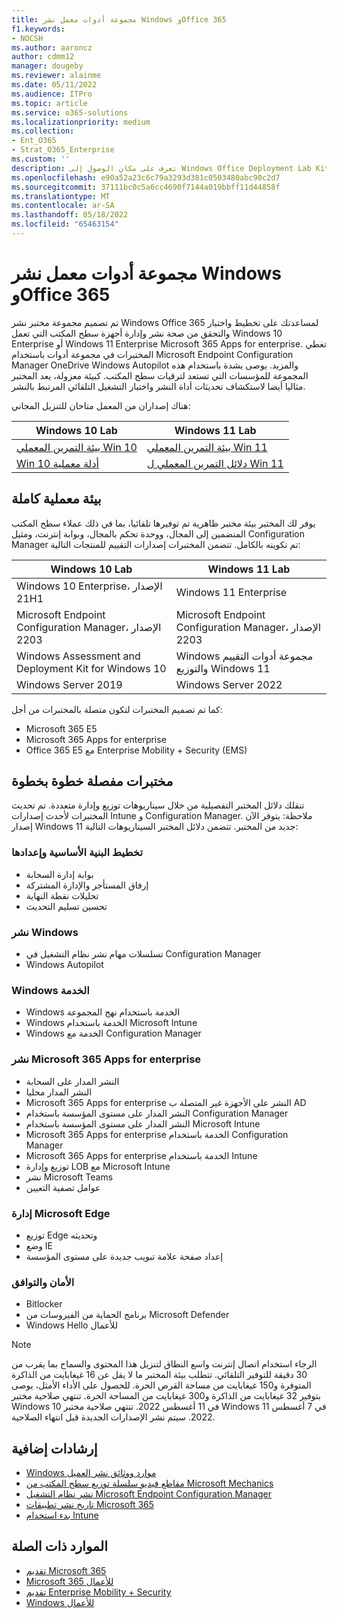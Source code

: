 ```yaml
---
title: مجموعة أدوات معمل نشر Windows وOffice 365
f1.keywords:
- NOCSH
ms.author: aaroncz
author: cdmm12
manager: dougeby
ms.reviewer: alainme
ms.date: 05/11/2022
ms.audience: ITPro
ms.topic: article
ms.service: o365-solutions
ms.localizationpriority: medium
ms.collection:
- Ent_O365
- Strat_O365_Enterprise
ms.custom: ''
description: تعرف على مكان الوصول إلى Windows Office Deployment Lab Kit.
ms.openlocfilehash: e90a52a23c6c79a3293d381c0503480abc90c2d7
ms.sourcegitcommit: 37111bc0c5a6cc4690f7144a019bbff11d44858f
ms.translationtype: MT
ms.contentlocale: ar-SA
ms.lasthandoff: 05/18/2022
ms.locfileid: "65463154"
---
```

# <a name="windows-and-office-365-deployment-lab-kit"></a>مجموعة أدوات معمل نشر Windows وOffice 365

تم تصميم مجموعة مختبر نشر Windows Office 365 لمساعدتك على تخطيط واختبار والتحقق من صحة نشر وإدارة أجهزة سطح المكتب التي تعمل Windows 10 Enterprise أو Windows 11 Enterprise Microsoft 365 Apps for enterprise. تغطي المختبرات في مجموعة أدوات باستخدام Microsoft Endpoint Configuration Manager OneDrive Windows Autopilot والمزيد. يوصى بشدة باستخدام هذه المجموعة للمؤسسات التي تستعد لترقيات سطح المكتب. كبيئة معزولة، يعد المختبر مثاليا أيضا لاستكشاف تحديثات أداة النشر واختبار التشغيل التلقائي المرتبط بالنشر.

هناك إصداران من المعمل متاحان للتنزيل المجاني:  

|Windows 10 Lab|Windows 11 Lab|
|---|---|
|[بيئة التمرين المعملي Win 10](https://download.microsoft.com/download/3/3/a/33a3c7d7-b393-4f78-9b90-2d5eb7fd98e8/Win10_21H1_lab.zip)|[بيئة التمرين المعملي Win 11](https://download.microsoft.com/download/9/d/9/9d9e278e-a1ea-4704-85e1-cb24f3806f45/Win11_Lab_05.09.zip)|
|[Win 10 أدلة معملية](https://download.microsoft.com/download/2/9/9/29952cdb-b98d-4f9b-9d6e-9fb49644b0a0/Win10_21H1_Lab_05.12.zip)|[دلائل التمرين المعملي ل Win 11](https://download.microsoft.com/download/9/d/9/9d9e278e-a1ea-4704-85e1-cb24f3806f45/Win11_Lab_Guides_05.09.zip)|

## <a name="a-complete-lab-environment"></a>بيئة معملية كاملة

يوفر لك المختبر بيئة مختبر ظاهرية تم توفيرها تلقائيا، بما في ذلك عملاء سطح المكتب المنضمين إلى المجال، ووحدة تحكم بالمجال، وبوابة إنترنت، ومثيل Configuration Manager تم تكوينه بالكامل. تتضمن المختبرات إصدارات التقييم للمنتجات التالية:

|Windows 10 Lab|Windows 11 Lab|
|---|---|
|Windows 10 Enterprise، الإصدار 21H1|Windows 11 Enterprise|
|Microsoft Endpoint Configuration Manager، الإصدار 2203|Microsoft Endpoint Configuration Manager، الإصدار 2203|
|Windows Assessment and Deployment Kit for Windows 10|Windows مجموعة أدوات التقييم والتوزيع Windows 11|
|Windows Server 2019|Windows Server 2022|

كما تم تصميم المختبرات لتكون متصلة بالمختبرات من أجل:

- Microsoft 365 E5
- Microsoft 365 Apps for enterprise
- Office 365 E5 مع Enterprise Mobility + Security (EMS)

## <a name="step-by-step-labs"></a>مختبرات مفصلة خطوة بخطوة

تنقلك دلائل المختبر التفصيلية من خلال سيناريوهات توزيع وإدارة متعددة. تم تحديث المختبرات لأحدث إصدارات Intune و Configuration Manager. ملاحظة: يتوفر الآن إصدار Windows 11 جديد من المختبر. تتضمن دلائل المختبر السيناريوهات التالية:

### <a name="plan-and-prepare-infrastructure"></a>تخطيط البنية الأساسية وإعدادها

- بوابة إدارة السحابة
- إرفاق المستأجر والإدارة المشتركة
- تحليلات نقطة النهاية
- تحسين تسليم التحديث

### <a name="deploy-windows"></a>نشر Windows

- تسلسلات مهام نشر نظام التشغيل في Configuration Manager
- Windows Autopilot

### <a name="service-windows"></a>Windows الخدمة

- Windows الخدمة باستخدام نهج المجموعة
- Windows الخدمة باستخدام Microsoft Intune
- Windows الخدمة مع Configuration Manager

### <a name="deploy-microsoft-365-apps-for-enterprise"></a>نشر Microsoft 365 Apps for enterprise

- النشر المدار على السحابة
- النشر المدار محليا
- Microsoft 365 Apps for enterprise النشر على الأجهزة غير المتصلة ب AD
- النشر المدار على مستوى المؤسسة باستخدام Configuration Manager
- النشر المدار على مستوى المؤسسة باستخدام Microsoft Intune
- Microsoft 365 Apps for enterprise الخدمة باستخدام Configuration Manager
- Microsoft 365 Apps for enterprise الخدمة باستخدام Intune
- توزيع وإدارة LOB مع Microsoft Intune
- نشر Microsoft Teams
- عوامل تصفية التعيين

### <a name="managing-microsoft-edge"></a>إدارة Microsoft Edge

- توزيع Edge وتحديثه
- وضع IE
- إعداد صفحة علامة تبويب جديدة على مستوى المؤسسة

### <a name="security-and-compliance"></a>الأمان والتوافق

- Bitlocker
- برنامج الحماية من الفيروسات من Microsoft Defender
- Windows Hello للأعمال

> [!NOTE]
> الرجاء استخدام اتصال إنترنت واسع النطاق لتنزيل هذا المحتوى والسماح بما يقرب من 30 دقيقة للتوفير التلقائي. تتطلب بيئة المختبر ما لا يقل عن 16 غيغابايت من الذاكرة المتوفرة و150 غيغابايت من مساحة القرص الحرة. للحصول على الأداء الأمثل، يوصى بتوفير 32 غيغابايت من الذاكرة و300 غيغابايت من المساحة الحرة. تنتهي صلاحية مختبر Windows 10 في 11 أغسطس 2022. تنتهي صلاحية مختبر Windows 11 في 7 أغسطس 2022. سيتم نشر الإصدارات الجديدة قبل انتهاء الصلاحية.

## <a name="additional-guidance"></a>إرشادات إضافية

- [Windows موارد ووثائق نشر العميل](/windows/deployment)
- [مقاطع فيديو سلسلة توزيع سطح المكتب من Microsoft Mechanics](https://www.aka.ms/watchhowtoshift)
- [نشر نظام التشغيل Microsoft Endpoint Configuration Manager](/mem/configmgr/osd/understand/introduction-to-operating-system-deployment)
- [تاريخ نشر تطبيقات Microsoft 365](/deployoffice/deployment-guide-microsoft-365-apps)
- [بدء استخدام Intune](/intune/get-started-evaluation)

## <a name="related-resources"></a>الموارد ذات الصلة

- [تقديم Microsoft 365](https://www.microsoft.com/microsoft-365/default.aspx)
- [Microsoft 365 للأعمال](https://products.office.com/business/office)
- [تقديم Enterprise Mobility + Security](https://www.microsoft.com/cloud-platform/enterprise-mobility-security)
- [Windows للأعمال](https://www.microsoft.com/windows/business)
